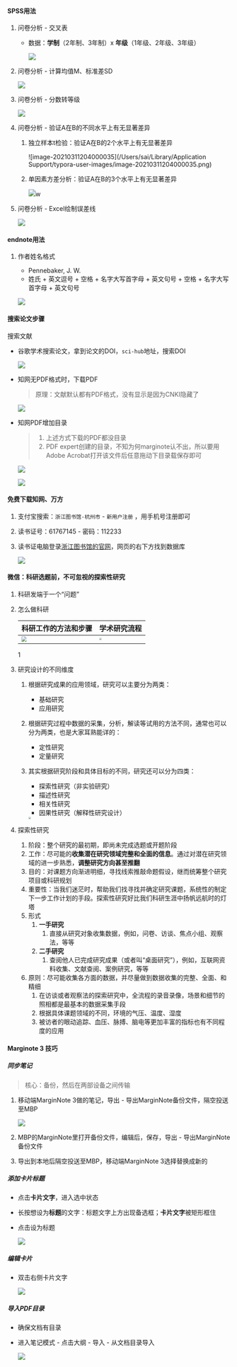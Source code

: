 

#### SPSS用法

1. 问卷分析 - 交叉表

   * 数据：**学制**（2年制、3年制）x **年级**（1年级、2年级、3年级）

     ![](https://raw.githubusercontent.com/jiangsai0502/PicBedRepo/master/img/20210311202517.png)

2. 问卷分析 - 计算均值M、标准差SD

   ![](https://raw.githubusercontent.com/jiangsai0502/PicBedRepo/master/img/20210311202925.png)

3. 问卷分析 - 分数转等级

   ![](https://raw.githubusercontent.com/jiangsai0502/PicBedRepo/master/img/20210311203337.png)

4. 问卷分析 - 验证A在B的不同水平上有无显著差异

   1. 独立样本t检验：验证A在B的2个水平上有无显著差异

      ![image-20210311204000035](/Users/sai/Library/Application Support/typora-user-images/image-20210311204000035.png)

   2. 单因素方差分析：验证A在B的3个水平上有无显著差异

      ![](https://raw.githubusercontent.com/jiangsai0502/PicBedRepo/master/img/20210311204142.png)w

5. 问卷分析 - Excel绘制误差线

   ![](https://raw.githubusercontent.com/jiangsai0502/PicBedRepo/master/img/20210311204404.png)

#### endnote用法

1. 作者姓名格式

   * Pennebaker, J. W.
   * 姓氏 + 英文逗号 + 空格 + 名字大写首字母 + 英文句号 + 空格 + 名字大写首字母 + 英文句号

   ![](https://raw.githubusercontent.com/jiangsai0502/PicBedRepo/master/img/20210311205145.png)

#### 搜索论文步骤

搜索文献

* 谷歌学术搜索论文，拿到论文的DOI，`sci-hub`地址，搜索DOI

  ![](https://gitee.com/jiangsai0502/PicBedRepo/raw/master/img/20200530162840.png)

* 知网无PDF格式时，下载PDF

  > 原理：文献默认都有PDF格式，没有显示是因为CNKI隐藏了

  ![](https://gitee.com/jiangsai0502/PicBedRepo/raw/master/img/20200530163221.png)

* 知网PDF增加目录

  > 1. 上述方式下载的PDF都没目录
  > 2. PDF expert创建的目录，不知为何marginote认不出，所以要用Adobe Acrobat打开该文件后任意拖动下目录载保存即可

  ![](https://gitee.com/jiangsai0502/PicBedRepo/raw/master/img/20200602123419.png)

  ![](https://gitee.com/jiangsai0502/PicBedRepo/raw/master/img/20200602142722.png)

#### 免费下载知网、万方

1. 支付宝搜索：`浙江图书馆-杭州市` - `新用户注册` ，用手机号注册即可

2. 读书证号：61767145 - 密码：112233

3. 读书证电脑登录[浙江图书馆的官网](https://link.zhihu.com/?target=http%3A//www.zjlib.cn/)，网页的右下方找到数据库

   ![](https://gitee.com/jiangsai0502/PicBedRepo/raw/master/img/20200708001621.png)

#### 微信：科研选题前，不可忽视的探索性研究

1. 科研发端于一个“问题”

2. 怎么做科研

   | 科研工作的方法和步骤                                         | 学术研究流程                                                 |
   | ------------------------------------------------------------ | ------------------------------------------------------------ |
   | <img src="https://raw.githubusercontent.com/jiangsai0502/PicBedRepo/master/img/20200327122931.png" style="zoom:73%;" /> | <img src="https://raw.githubusercontent.com/jiangsai0502/PicBedRepo/master/img/20200327123004.png" style="zoom:33%;" /> |

   1

3. 研究设计的不同维度

   1. 根据研究成果的应用领域，研究可以主要分为两类：
      * 基础研究
      * 应用研究

   2. 根据研究过程中数据的采集，分析，解读等试用的方法不同，通常也可以分为两类，也是大家耳熟能详的：
      * 定性研究
      * 定量研究

   3. 其实根据研究阶段和具体目标的不同，研究还可以分为四类：

      * 探索性研究（非实验研究）
      * 描述性研究
      * 相关性研究
      * 因果性研究（解释性研究设计）

      <img src="https://raw.githubusercontent.com/jiangsai0502/PicBedRepo/master/img/20200327123004.png"  style="zoom:33%;" />

4. 探索性研究

   1. 阶段：整个研究的最初期，即尚未完成选题或开题阶段
   2. 工作：尽可能的**收集潜在研究领域完整和全面的信息**。通过对潜在研究领域的进一步熟悉，**调整研究方向甚至推翻**
   3. 目的：对课题方向渐进明细，寻找线索推敲命题假设，继而统筹整个研究项目或科研规划
   4. 重要性：当我们迷茫时，帮助我们找寻找并确定研究课题，系统性的制定下一步工作计划的手段。探索性研究好比我们科研生涯中扬帆远航时的灯塔
   5. 形式
      1. **一手研究**
         1. 直接从研究对象收集数据，例如，问卷、访谈、焦点小组、观察法，等等
      2. **二手研究**
         1. 查阅他人已完成研究成果（或者叫“桌面研究”），例如，互联网资料收集、文献查阅、案例研究，等等
   6. 原则：尽可能收集各方面的数据，并尽量做到数据收集的完整、全面、和精细
      1. 在访谈或者观察法的探索研究中，全流程的录音录像，场景和细节的照相都是最基本的数据采集手段
      2. 根据具体课题领域的不同，环境的气压、温度、湿度
      3. 被访者的眼动追踪、血压、脉搏、脑电等更加丰富的指标也有不同程度的应用




#### Marginote 3 技巧

##### 同步笔记

> 核心：备份，然后在两部设备之间传输

1. 移动端MarginNote 3做的笔记，导出 - 导出MarginNote备份文件，隔空投送至MBP

   ![](https://gitee.com/jiangsai0502/PicBedRepo/raw/master/img/20200530220716.png)

2. MBP的MarginNote里打开备份文件，编辑后，保存，导出 - 导出MarginNote备份文件

   

3. 导出到本地后隔空投送至MBP，移动端MarginNote 3选择替换成新的

##### 添加卡片标题

* 点击**卡片文字**，进入选中状态

* 长按想设为**标题**的文字：标题文字上方出现备选框；**卡片文字**被矩形框住

* 点击设为标题

  ![](https://gitee.com/jiangsai0502/PicBedRepo/raw/master/img/20200601211641.png)

##### 编辑卡片

* 双击右侧卡片文字

  ![](https://gitee.com/jiangsai0502/PicBedRepo/raw/master/img/20200601212644.png)

##### 导入PDF目录

* 确保文档有目录

* 进入笔记模式 - 点击大纲 - 导入 - 从文档目录导入

  ![](https://gitee.com/jiangsai0502/PicBedRepo/raw/master/img/20200602152050.png)

